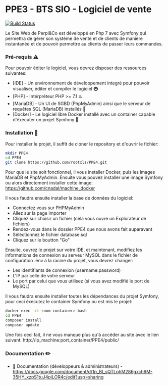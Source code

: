# PPE3 - BTS SIO - Logiciel de vente

[![Build Status](https://travis-ci.org/joemccann/dillinger.svg?branch=master)](https://travis-ci.org/joemccann/dillinger)

Le Site Web de Perpi&Co est développé en Php 7 avec Symfony qui permettra de gérer son système de vente et de clients de manière instantanée et de pouvoir permettre au clients de passer leurs commandes.

### Pré-requis ⚠️

Pour pouvoir éditer le logiciel, vous devrez disposer des ressources suivantes:

* [IDE] - Un environnement de développement integré pour pouvoir visualiser, éditer et compiler le logiciel 🚇
* [PHP] - Intérpréteur PHP >= 7.1 ♨️
* [MariaDB] - Un UI de SGBD (PhpMyAdmin) ainsi que le serveur de requêtes SQL (MariaDB) installés 🐬
* [Docker] - Le logiciel libre Docker installé avec un container capable d'éxécuter un projet Symfony 🐳

### Installation 📁

Pour installer le projet, il suffit de cloner le repository et d'ouvrir le fichier:

```sh
mkdir PPE4
cd PPE4
git clone https://github.com/rootxls/PPE4.git
```

Pour que le site soit fonctionnel, il vous installer Docker, puis les images MariaDB et PhpMyAdmin. Ensuite vous pouvez installer une image Symfony ou alors directement installer cette image: https://github.com/cnadal/machine_docker

Il vous faudra ensuite installer la base de données du logiciel:
 - Connectez vous sur PHPMyAdmin
 - Allez sur la page Importer
 - Cliquez sur choisir un fichier (cela vous ouvre un Explorateur de fichiers)
 - Rendez-vous dans le dossier PPE4 que nous avons fait auparavant
 - Séléctionnez le fichier database.sql
 - Cliquez sur le boutton "Go"
 
 Ensuite, ouvrez le projet sur votre IDE, et maintenant, modifiez les informations de connexion au serveur MySQL dans le fichier de configuration .env à la racine du projet, vous devrez changer:
 
 - Les identifiants de connexion (username:password)
 - L'IP par celle de votre serveur
 - Le port par celui que vous utilisez (si vous avez modifié le port de MySQL)
 
Il vous faudra ensuite installer toutes les dépendances du projet Symfony, pour ceci éxecutez le container Symfony ou est mis le projet:

```bash
docker exec -it <nom-container> bash
cd PPE4
composer install
composer update
```

Une fois ceci fait, il ne vous manque plus qu'à accéder au site avec le lien suivant: http://ip_machine:port_container/PPE4/public/

### Documentation ✏️

  - 📖 Documentation (développeurs & administrateurs) - https://docs.google.com/document/d/1p_BI_sQTLphM286gxch9M-35HY_xzpS1tuJ4piLOR4c/edit?usp=sharing
